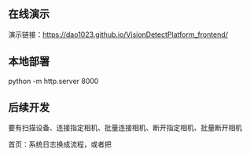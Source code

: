 ## 在线演示

演示链接：https://dao1023.github.io/VisionDetectPlatform_frontend/

## 本地部署

python -m http.server 8000

## 后续开发

要有扫描设备、连接指定相机、批量连接相机、断开指定相机、批量断开相机

首页：系统日志换成流程，或者把
